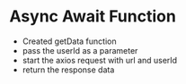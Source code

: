 # Async Await Function
- Created getData function
- pass the userId as a parameter
- start the axios request with url and userId 
- return the response data
